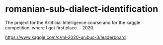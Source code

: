 # romanian-sub-dialect-identification
The project for the Artificial Intelligence course and for the kaggle competition, where I got first place. - 2020.

https://www.kaggle.com/c/ml-2020-unibuc-3/leaderboard
